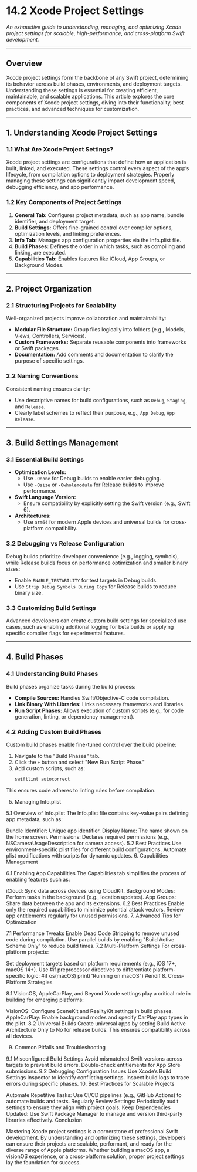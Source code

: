 # **14.2 Xcode Project Settings**  
*An exhaustive guide to understanding, managing, and optimizing Xcode project settings for scalable, high-performance, and cross-platform Swift development.*

---

## **Overview**
Xcode project settings form the backbone of any Swift project, determining its behavior across build phases, environments, and deployment targets. Understanding these settings is essential for creating efficient, maintainable, and scalable applications. This article explores the core components of Xcode project settings, diving into their functionality, best practices, and advanced techniques for customization.

---

## **1. Understanding Xcode Project Settings**

### **1.1 What Are Xcode Project Settings?**
Xcode project settings are configurations that define how an application is built, linked, and executed. These settings control every aspect of the app’s lifecycle, from compilation options to deployment strategies. Properly managing these settings can significantly impact development speed, debugging efficiency, and app performance.

### **1.2 Key Components of Project Settings**
1. **General Tab:** Configures project metadata, such as app name, bundle identifier, and deployment target.  
2. **Build Settings:** Offers fine-grained control over compiler options, optimization levels, and linking preferences.  
3. **Info Tab:** Manages app configuration properties via the Info.plist file.  
4. **Build Phases:** Defines the order in which tasks, such as compiling and linking, are executed.  
5. **Capabilities Tab:** Enables features like iCloud, App Groups, or Background Modes.

---

## **2. Project Organization**

### **2.1 Structuring Projects for Scalability**
Well-organized projects improve collaboration and maintainability:
- **Modular File Structure:** Group files logically into folders (e.g., Models, Views, Controllers, Services).  
- **Custom Frameworks:** Separate reusable components into frameworks or Swift packages.  
- **Documentation:** Add comments and documentation to clarify the purpose of specific settings.

### **2.2 Naming Conventions**
Consistent naming ensures clarity:
- Use descriptive names for build configurations, such as `Debug`, `Staging`, and `Release`.  
- Clearly label schemes to reflect their purpose, e.g., `App Debug`, `App Release`.

---

## **3. Build Settings Management**

### **3.1 Essential Build Settings**
- **Optimization Levels:**  
  - Use `-Onone` for Debug builds to enable easier debugging.  
  - Use `-Osize` or `-Owholemodule` for Release builds to improve performance.  
- **Swift Language Version:**  
  - Ensure compatibility by explicitly setting the Swift version (e.g., Swift 6).  
- **Architectures:**  
  - Use `arm64` for modern Apple devices and universal builds for cross-platform compatibility.

### **3.2 Debugging vs Release Configuration**
Debug builds prioritize developer convenience (e.g., logging, symbols), while Release builds focus on performance optimization and smaller binary sizes:
- Enable `ENABLE_TESTABILITY` for test targets in Debug builds.  
- Use `Strip Debug Symbols During Copy` for Release builds to reduce binary size.

### **3.3 Customizing Build Settings**
Advanced developers can create custom build settings for specialized use cases, such as enabling additional logging for beta builds or applying specific compiler flags for experimental features.

---

## **4. Build Phases**

### **4.1 Understanding Build Phases**
Build phases organize tasks during the build process:
- **Compile Sources:** Handles Swift/Objective-C code compilation.  
- **Link Binary With Libraries:** Links necessary frameworks and libraries.  
- **Run Script Phases:** Allows execution of custom scripts (e.g., for code generation, linting, or dependency management).

### **4.2 Adding Custom Build Phases**
Custom build phases enable fine-tuned control over the build pipeline:
1. Navigate to the "Build Phases" tab.  
2. Click the `+` button and select "New Run Script Phase."  
3. Add custom scripts, such as:
   ```bash
   swiftlint autocorrect
This ensures code adheres to linting rules before compilation.

5. Managing Info.plist

5.1 Overview of Info.plist
The Info.plist file contains key-value pairs defining app metadata, such as:

Bundle Identifier: Unique app identifier.
Display Name: The name shown on the home screen.
Permissions: Declares required permissions (e.g., NSCameraUsageDescription for camera access).
5.2 Best Practices
Use environment-specific plist files for different build configurations.
Automate plist modifications with scripts for dynamic updates.
6. Capabilities Management

6.1 Enabling App Capabilities
The Capabilities tab simplifies the process of enabling features such as:

iCloud: Sync data across devices using CloudKit.
Background Modes: Perform tasks in the background (e.g., location updates).
App Groups: Share data between the app and its extensions.
6.2 Best Practices
Enable only the required capabilities to minimize potential attack vectors.
Review app entitlements regularly for unused permissions.
7. Advanced Tips for Optimization

7.1 Performance Tweaks
Enable Dead Code Stripping to remove unused code during compilation.
Use parallel builds by enabling "Build Active Scheme Only" to reduce build times.
7.2 Multi-Platform Settings
For cross-platform projects:

Set deployment targets based on platform requirements (e.g., iOS 17+, macOS 14+).
Use #if preprocessor directives to differentiate platform-specific logic:
#if os(macOS)
print("Running on macOS")
#endif
8. Cross-Platform Strategies

8.1 VisionOS, AppleCarPlay, and Beyond
Xcode settings play a critical role in building for emerging platforms:

VisionOS: Configure SceneKit and RealityKit settings in build phases.
AppleCarPlay: Enable background modes and specify CarPlay app types in the plist.
8.2 Universal Builds
Create universal apps by setting Build Active Architecture Only to No for release builds. This ensures compatibility across all devices.

9. Common Pitfalls and Troubleshooting

9.1 Misconfigured Build Settings
Avoid mismatched Swift versions across targets to prevent build errors.
Double-check entitlements for App Store submissions.
9.2 Debugging Configuration Issues
Use Xcode’s Build Settings Inspector to identify conflicting settings.
Inspect build logs to trace errors during specific phases.
10. Best Practices for Scalable Projects

Automate Repetitive Tasks:
Use CI/CD pipelines (e.g., GitHub Actions) to automate builds and tests.
Regularly Review Settings:
Periodically audit settings to ensure they align with project goals.
Keep Dependencies Updated:
Use Swift Package Manager to manage and version third-party libraries effectively.
Conclusion

Mastering Xcode project settings is a cornerstone of professional Swift development. By understanding and optimizing these settings, developers can ensure their projects are scalable, performant, and ready for the diverse range of Apple platforms. Whether building a macOS app, a visionOS experience, or a cross-platform solution, proper project settings lay the foundation for success.
